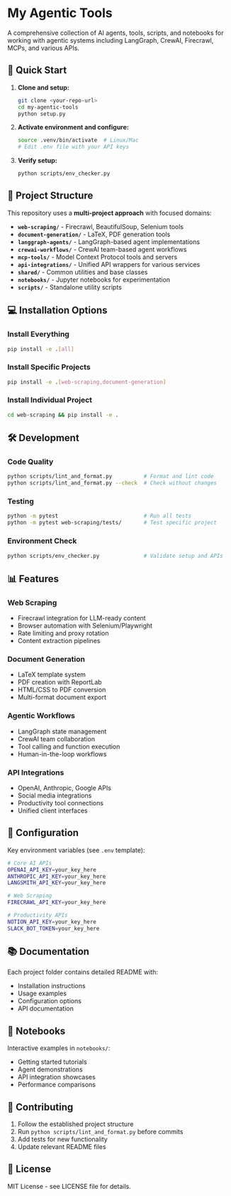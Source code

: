 # My Agentic Tools

A comprehensive collection of AI agents, tools, scripts, and notebooks for working with agentic systems including LangGraph, CrewAI, Firecrawl, MCPs, and various APIs.

## 🚀 Quick Start

1. **Clone and setup:**
   ```bash
   git clone <your-repo-url>
   cd my-agentic-tools
   python setup.py
   ```

2. **Activate environment and configure:**
   ```bash
   source .venv/bin/activate  # Linux/Mac
   # Edit .env file with your API keys
   ```

3. **Verify setup:**
   ```bash
   python scripts/env_checker.py
   ```

## 📁 Project Structure

This repository uses a **multi-project approach** with focused domains:

- **`web-scraping/`** - Firecrawl, BeautifulSoup, Selenium tools
- **`document-generation/`** - LaTeX, PDF generation tools
- **`langgraph-agents/`** - LangGraph-based agent implementations  
- **`crewai-workflows/`** - CrewAI team-based agent workflows
- **`mcp-tools/`** - Model Context Protocol tools and servers
- **`api-integrations/`** - Unified API wrappers for various services
- **`shared/`** - Common utilities and base classes
- **`notebooks/`** - Jupyter notebooks for experimentation
- **`scripts/`** - Standalone utility scripts

## 💻 Installation Options

### Install Everything
```bash
pip install -e .[all]
```

### Install Specific Projects
```bash
pip install -e .[web-scraping,document-generation]
```

### Install Individual Project
```bash
cd web-scraping && pip install -e .
```

## 🛠️ Development

### Code Quality
```bash
python scripts/lint_and_format.py          # Format and lint code
python scripts/lint_and_format.py --check  # Check without changes
```

### Testing
```bash
python -m pytest                           # Run all tests
python -m pytest web-scraping/tests/       # Test specific project
```

### Environment Check
```bash
python scripts/env_checker.py              # Validate setup and APIs
```

## 📊 Features

### Web Scraping
- Firecrawl integration for LLM-ready content
- Browser automation with Selenium/Playwright
- Rate limiting and proxy rotation
- Content extraction pipelines

### Document Generation
- LaTeX template system
- PDF creation with ReportLab
- HTML/CSS to PDF conversion
- Multi-format document export

### Agentic Workflows
- LangGraph state management
- CrewAI team collaboration
- Tool calling and function execution
- Human-in-the-loop workflows

### API Integrations
- OpenAI, Anthropic, Google APIs
- Social media integrations
- Productivity tool connections
- Unified client interfaces

## 🔑 Configuration

Key environment variables (see `.env` template):

```bash
# Core AI APIs
OPENAI_API_KEY=your_key_here
ANTHROPIC_API_KEY=your_key_here
LANGSMITH_API_KEY=your_key_here

# Web Scraping
FIRECRAWL_API_KEY=your_key_here

# Productivity APIs
NOTION_API_KEY=your_key_here
SLACK_BOT_TOKEN=your_key_here
```

## 📚 Documentation

Each project folder contains detailed README with:
- Installation instructions
- Usage examples  
- Configuration options
- API documentation

## 🧪 Notebooks

Interactive examples in `notebooks/`:
- Getting started tutorials
- Agent demonstrations
- API integration showcases
- Performance comparisons

## 🤝 Contributing

1. Follow the established project structure
2. Run `python scripts/lint_and_format.py` before commits
3. Add tests for new functionality
4. Update relevant README files

## 📄 License

MIT License - see LICENSE file for details.
